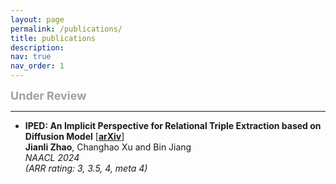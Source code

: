 ```yaml
---
layout: page
permalink: /publications/
title: publications
description:
nav: true
nav_order: 1
---
```


<!-- _pages/publications.md -->

<font size="4" color="#9ba1a6"><strong>Under Review</strong></font>

---

- **IPED: An Implicit Perspective for Relational Triple Extraction based on Diffusion Model** [[**arXiv**](https://arxiv.org/abs/2403.00808)]  
  **Jianli Zhao**, Changhao Xu and Bin Jiang  
  _NAACL 2024_  
  _(ARR rating: 3, 3.5, 4, meta 4)_
